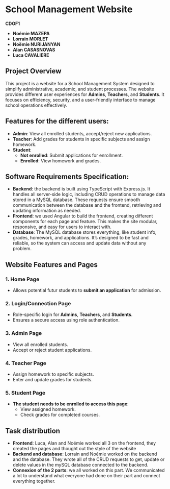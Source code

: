 # School Management Website

**CDOF1**

- **Noémie MAZEPA** 
- **Lorrain MORLET** 
- **Noëmie NURIJANYAN** 
- **Alan CASASNOVAS** 
- **Luca CAVALIERE**


## Project Overview

This project is a website for a School Management System designed to simplify administrative, academic, and student processes. 
The website provides different user experiences for **Admins**, **Teachers**, and **Students**. It focuses on efficiency, security, and a user-friendly interface to manage school operations effectively.


## Features for the different users:
- **Admin**: View all enrolled students, accept/reject new applications.
- **Teacher**: Add grades for students in specific subjects and assign homework.
- **Student**:  
  - **Not enrolled**: Submit applications for enrollment.  
  - **Enrolled**: View homework and grades.


## Software Requirements Specification: 
- **Backend**: the backend is built using TypeScript with Express.js. It handles all server-side logic, including CRUD operations to manage data stored in a MySQL database. These requests ensure smooth communication between the database and the frontend, retrieving and updating information as needed.
- **Frontend**: we used Angular to build the frontend, creating different components for each page and feature. This makes the site modular, responsive, and easy for users to interact with.  
- **Database**: The MySQL database stores everything, like student info, grades, homework, and applications. It’s designed to be fast and reliable, so the system can access and update data without any problem.


## Website Features and Pages

### 1. **Home Page**
- Allows potential futur students to **submit an application** for admission.

### 2. **Login/Connection Page**
- Role-specific login for **Admins**, **Teachers**, and **Students**.
- Ensures a secure access using role authentication.

### 3. **Admin Page**
- View all enrolled students.
- Accept or reject student applications.

### 4. **Teacher Page**
- Assign homework to specific subjects.
- Enter and update grades for students.

### 5. **Student Page**
- **The student needs to be enrolled to access this page**:
  - View assigned homework.
  - Check grades for completed courses.
 

## Task distribution
- **Frontend**: Luca, Alan and Noëmie worked all 3 on the frontend, they created the pages and thought out the style of the website
- **Backend and database**: Lorrain and Noémie worked on the backend and the database. They wrote all of the CRUD requests to get, update or delete values in the mySQL database connected to the backend.
- **Connexion of the 2 parts**: we all worked on this part. We communicated a lot to understand what everyone had done on their part and connect everything together.
